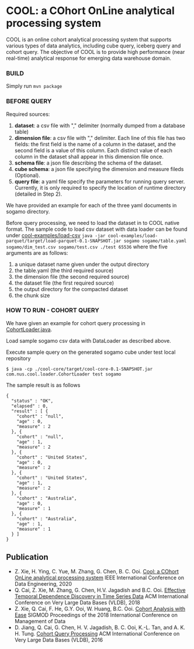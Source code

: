 # COOL: a COhort OnLine analytical processing system

COOL is an online cohort analytical processing system that supports various types of data analytics, including cube query, iceberg query and cohort query.
The objective of COOL is to provide high performance (near real-time) analytical response for emerging data warehouse domain.

### BUILD
Simply run `mvn package`

### BEFORE QUERY
Required sources:

1. **dataset**: a csv file with "," delimiter (normally dumped from a database table)
2. **dimension file**: a csv file with "," delimiter.
Each line of this file has two fields: the first field is the name of a column in the dataset, and the second field is a value of this column.
Each distinct value of each column in the dataset shall appear in this dimension file once.
3. **schema file**: a json file describing the schema of the dataset.
4. **cube schema**: a json file specifying the dimension and measure fileds (Optional).
5. **query file**: a yaml file specify the parameters for running query server.
Currently, it is only required to specify the location of runtime directory (detailed in Step 2).

We have provided an example for each of the three yaml documents in sogamo directory.

Before query processing, we need to load the dataset in to COOL native format. The sample code to load csv dataset with data loader can be found under [cool-examples/load-csv](cool-examples/load-csv/src/main/java/com/nus/cool/example/Main.java)
`java -jar cool-examples/load-parquet/target/load-parquet-0.1-SNAPSHOT.jar sogamo sogamo/table.yaml sogamo/dim_test.csv sogamo/test.csv ./test 65536`
where the five arguments are as follows:
1. a unique dataset name given under the output directory
2. the table.yaml (the third required source)
3. the dimension file (the second required source)
4. the dataset file (the first required source)
5. the output directory for the compacted dataset
6. the chunk size

### HOW TO RUN - COHORT QUERY
We have given an example for cohort query processing in [CohortLoader.java](src/main/java/com/nus/cool/loader/CohortLoader.java).

Load sample sogamo csv data with DataLoader as described above.

Execute sample query on the generated sogamo cube under test local repository
```
$ java -cp ./cool-core/target/cool-core-0.1-SNAPSHOT.jar com.nus.cool.loader.CohortLoader test sogamo
```
The sample result is as follows
```
{
  "status" : "OK",
  "elapsed" : 0,
  "result" : [ {
    "cohort" : "null",
    "age" : 0,
    "measure" : 2
  }, {
    "cohort" : "null",
    "age" : 1,
    "measure" : 2
  }, {
    "cohort" : "United States",
    "age" : 0,
    "measure" : 2
  }, {
    "cohort" : "United States",
    "age" : 1,
    "measure" : 2
  }, {
    "cohort" : "Australia",
    "age" : 0,
    "measure" : 1
  }, {
    "cohort" : "Australia",
    "age" : 1,
    "measure" : 1
  } ]
}
```

## Publication
* Z. Xie, H. Ying, C. Yue, M. Zhang, G. Chen, B. C. Ooi. [Cool: a COhort OnLine analytical processing system](https://www.comp.nus.edu.sg/~ooibc/icde20cool.pdf) IEEE International Conference on Data Engineering, 2020
* Q. Cai, Z. Xie, M. Zhang, G. Chen, H.V. Jagadish and B.C. Ooi. [Effective Temporal Dependence Discovery in Time Series Data](http://www.comp.nus.edu.sg/~ooibc/cohana18.pdf) ACM International Conference on Very Large Data Bases (VLDB), 2018
* Z. Xie, Q. Cai, F. He, G.Y. Ooi, W. Huang, B.C. Ooi. [Cohort Analysis with Ease](https://dl.acm.org/doi/10.1145/3183713.3193540) SIGMOD Proceedings of the 2018 International Conference on Management of Data
* D. Jiang, Q. Cai, G. Chen, H. V. Jagadish, B. C. Ooi, K.-L. Tan, and A. K. H. Tung. [Cohort Query Processing](http://www.vldb.org/pvldb/vol10/p1-ooi.pdf) ACM International Conference on Very Large Data Bases (VLDB), 2016

